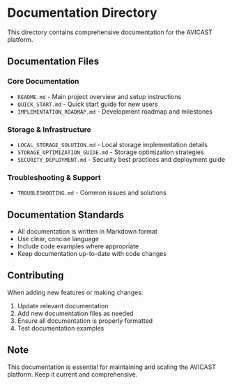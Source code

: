 # Documentation Directory

This directory contains comprehensive documentation for the AVICAST platform.

## Documentation Files

### Core Documentation
- `README.md` - Main project overview and setup instructions
- `QUICK_START.md` - Quick start guide for new users
- `IMPLEMENTATION_ROADMAP.md` - Development roadmap and milestones

### Storage & Infrastructure
- `LOCAL_STORAGE_SOLUTION.md` - Local storage implementation details
- `STORAGE_OPTIMIZATION_GUIDE.md` - Storage optimization strategies
- `SECURITY_DEPLOYMENT.md` - Security best practices and deployment guide

### Troubleshooting & Support
- `TROUBLESHOOTING.md` - Common issues and solutions

## Documentation Standards

- All documentation is written in Markdown format
- Use clear, concise language
- Include code examples where appropriate
- Keep documentation up-to-date with code changes

## Contributing

When adding new features or making changes:
1. Update relevant documentation
2. Add new documentation files as needed
3. Ensure all documentation is properly formatted
4. Test documentation examples

## Note
This documentation is essential for maintaining and scaling the AVICAST platform. Keep it current and comprehensive.

